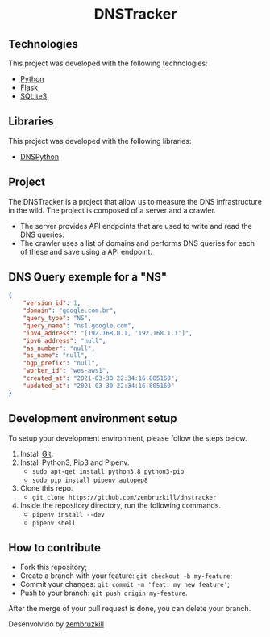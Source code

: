 <h1 align="center">DNSTracker</h1>

## Technologies

This project was developed with the following technologies:

- [Python](https://www.python.org/)
- [Flask](https://reactjs.org)
- [SQLite3](https://www.sqlite.org/index.html)

## Libraries

This project was developed with the following libraries:

- [DNSPython](https://www.dnspython.org/)


## Project

The DNSTracker is a project that allow us to measure the DNS infrastructure in the wild. The project is composed of a server and a crawler. 

* The server provides API endpoints that are used to write and read the DNS queries.
* The crawler uses a list of domains and performs DNS queries for each of these and save using a API endpoint.

## DNS Query exemple for a "NS"
```JSON
{
	"version_id": 1,
	"domain": "google.com.br",
	"query_type": "NS", 
	"query_name": "ns1.google.com", 
	"ipv4_address": "[192.168.0.1, '192.168.1.1']", 
	"ipv6_address": "null", 
	"as_number": "null",
	"as_name": "null", 
	"bgp_prefix": "null", 
	"worker_id": "wes-aws1", 
	"created_at": "2021-03-30 22:34:16.805160", 
	"updated_at": "2021-03-30 22:34:16.805160"
}
```

## Development environment setup
To setup your development environment, please follow the steps below.

1. Install [Git](https://git-scm.com/).
2. Install Python3, Pip3 and Pipenv.
    * `sudo apt-get install python3.8 python3-pip`
    * `sudo pip install pipenv autopep8`
3. Clone this repo.
    * `git clone https://github.com/zembruzkill/dnstracker`
4. Inside the repository directory, run the following commands.
    * `pipenv install --dev`
    * `pipenv shell`



## How to contribute

- Fork this repository;
- Create a branch with your feature: `git checkout -b my-feature`;
- Commit your changes: `git commit -m 'feat: my new feature'`;
- Push to your branch: `git push origin my-feature`.

After the merge of your pull request is done, you can delete your branch.


Desenvolvido by [zembruzkill](https://zembruzkill.github.io/)
